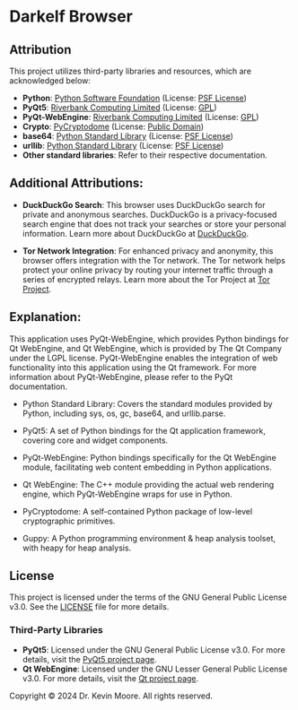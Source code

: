 # Darkelf Browser

## Attribution

This project utilizes third-party libraries and resources, which are acknowledged below:

- **Python**: [Python Software Foundation](https://www.python.org/) (License: [PSF License](https://docs.python.org/3/license.html))
- **PyQt5**: [Riverbank Computing Limited](https://www.riverbankcomputing.com/software/pyqt/) (License: [GPL](https://www.riverbankcomputing.com/software/pyqt/intro))
- **PyQt-WebEngine**: [Riverbank Computing Limited](https://www.riverbankcomputing.com/software/pyqtwebengine/) (License: [GPL](https://www.riverbankcomputing.com/software/pyqtwebengine/intro))
- **Crypto**: [PyCryptodome](https://www.pycryptodome.org/) (License: [Public Domain](https://github.com/Legrandin/pycryptodome/blob/main/LICENSE))
- **base64**: [Python Standard Library](https://docs.python.org/3/library/base64.html) (License: [PSF License](https://docs.python.org/3/license.html))
- **urllib**: [Python Standard Library](https://docs.python.org/3/library/urllib.html) (License: [PSF License](https://docs.python.org/3/license.html))
- **Other standard libraries**: Refer to their respective documentation.

## Additional Attributions:

- **DuckDuckGo Search**: 
This browser uses DuckDuckGo search for private and anonymous searches. DuckDuckGo is a privacy-focused search engine that does not track your searches or store your personal information. Learn more about DuckDuckGo at [DuckDuckGo](https://duckduckgo.com/).

- **Tor Network Integration**: 
For enhanced privacy and anonymity, this browser offers integration with the Tor network. The Tor network helps protect your online privacy by routing your internet traffic through a series of encrypted relays. Learn more about the Tor Project at [Tor Project](https://www.torproject.org/).

## Explanation:
This application uses PyQt-WebEngine, which provides Python bindings for Qt WebEngine, and Qt WebEngine, which is provided by The Qt Company under the LGPL license.
PyQt-WebEngine enables the integration of web functionality into this application using the Qt framework.
For more information about PyQt-WebEngine, please refer to the PyQt documentation. 

- Python Standard Library: Covers the standard modules provided by Python, including sys, os, gc, base64, and urllib.parse.
- PyQt5: A set of Python bindings for the Qt application framework, covering core and widget components.
- PyQt-WebEngine: Python bindings specifically for the Qt WebEngine module, facilitating web content embedding in Python    applications.
    
- Qt WebEngine: The C++ module providing the actual web rendering engine, which PyQt-WebEngine wraps for use in Python.
- PyCryptodome: A self-contained Python package of low-level cryptographic primitives.
- Guppy: A Python programming environment & heap analysis toolset, with heapy for heap analysis.

## License
This project is licensed under the terms of the GNU General Public License v3.0. See the [LICENSE](LICENSE) file for more details.

### Third-Party Libraries
- **PyQt5**: Licensed under the GNU General Public License v3.0. For more details, visit the [PyQt5 project page](https://riverbankcomputing.com/software/pyqt/intro).
- **Qt WebEngine**: Licensed under the GNU Lesser General Public License v3.0. For more details, visit the [Qt project page](https://www.qt.io/).

Copyright © 2024 Dr. Kevin Moore. All rights reserved.

